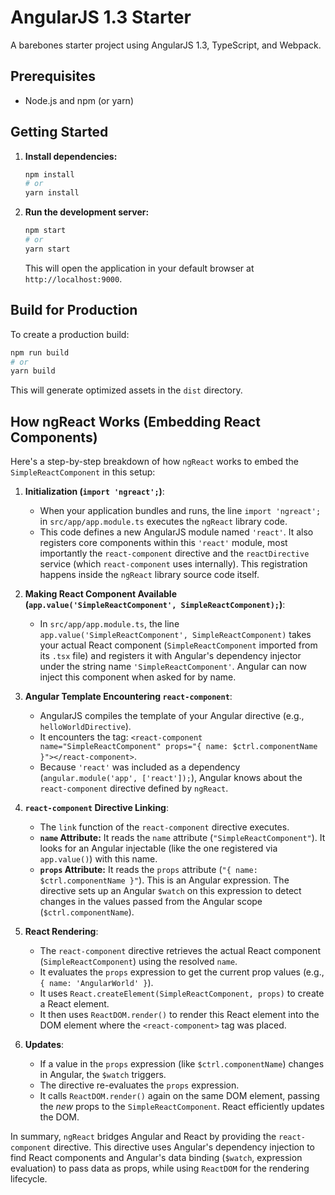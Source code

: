 # AngularJS 1.3 Starter

A barebones starter project using AngularJS 1.3, TypeScript, and Webpack.

## Prerequisites

*   Node.js and npm (or yarn)

## Getting Started

1.  **Install dependencies:**
    ```bash
    npm install
    # or
    yarn install
    ```

2.  **Run the development server:**
    ```bash
    npm start
    # or
    yarn start
    ```
    This will open the application in your default browser at `http://localhost:9000`.

## Build for Production

To create a production build:

```bash
npm run build
# or
yarn build
```

This will generate optimized assets in the `dist` directory.

## How ngReact Works (Embedding React Components)

Here's a step-by-step breakdown of how `ngReact` works to embed the `SimpleReactComponent` in this setup:

1.  **Initialization (`import 'ngreact';`)**:
    *   When your application bundles and runs, the line `import 'ngreact';` in `src/app/app.module.ts` executes the `ngReact` library code.
    *   This code defines a new AngularJS module named `'react'`. It also registers core components within this `'react'` module, most importantly the `react-component` directive and the `reactDirective` service (which `react-component` uses internally). This registration happens inside the `ngReact` library source code itself.

2.  **Making React Component Available (`app.value('SimpleReactComponent', SimpleReactComponent);`)**:
    *   In `src/app/app.module.ts`, the line `app.value('SimpleReactComponent', SimpleReactComponent)` takes your actual React component (`SimpleReactComponent` imported from its `.tsx` file) and registers it with Angular's dependency injector under the string name `'SimpleReactComponent'`. Angular can now inject this component when asked for by name.

3.  **Angular Template Encountering `react-component`**:
    *   AngularJS compiles the template of your Angular directive (e.g., `helloWorldDirective`).
    *   It encounters the tag: `<react-component name="SimpleReactComponent" props="{ name: $ctrl.componentName }"></react-component>`.
    *   Because `'react'` was included as a dependency (`angular.module('app', ['react']);`), Angular knows about the `react-component` directive defined by `ngReact`.

4.  **`react-component` Directive Linking**:
    *   The `link` function of the `react-component` directive executes.
    *   **`name` Attribute:** It reads the `name` attribute (`"SimpleReactComponent"`). It looks for an Angular injectable (like the one registered via `app.value()`) with this name.
    *   **`props` Attribute:** It reads the `props` attribute (`"{ name: $ctrl.componentName }"`). This is an Angular expression. The directive sets up an Angular `$watch` on this expression to detect changes in the values passed from the Angular scope (`$ctrl.componentName`).

5.  **React Rendering**:
    *   The `react-component` directive retrieves the actual React component (`SimpleReactComponent`) using the resolved `name`.
    *   It evaluates the `props` expression to get the current prop values (e.g., `{ name: 'AngularWorld' }`).
    *   It uses `React.createElement(SimpleReactComponent, props)` to create a React element.
    *   It then uses `ReactDOM.render()` to render this React element into the DOM element where the `<react-component>` tag was placed.

6.  **Updates**:
    *   If a value in the `props` expression (like `$ctrl.componentName`) changes in Angular, the `$watch` triggers.
    *   The directive re-evaluates the `props` expression.
    *   It calls `ReactDOM.render()` again on the same DOM element, passing the *new* props to the `SimpleReactComponent`. React efficiently updates the DOM.

In summary, `ngReact` bridges Angular and React by providing the `react-component` directive. This directive uses Angular's dependency injection to find React components and Angular's data binding (`$watch`, expression evaluation) to pass data as props, while using `ReactDOM` for the rendering lifecycle.